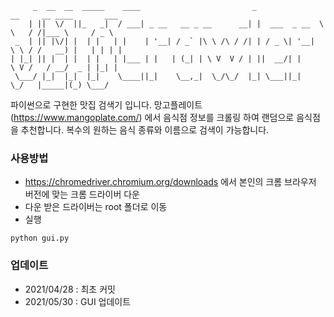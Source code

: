 ```
     _  __  __  _____    ____                         _              __     __ ____       ___  
    | ||  \/  ||_   _|  / ___| _ __   __ _ __      __| |  ___  _ __  \ \   / /|___ \     / _ \ 
 _  | || |\/| |  | |   | |    | '__| / _` |\ \ /\ / /| | / _ \| '__|  \ \ / /   __) |   | | | |
| |_| || |  | |  | |   | |___ | |   | (_| | \ V  V / | ||  __/| |      \ V /   / __/  _ | |_| |
 \___/ |_|  |_|  |_|    \____||_|    \__,_|  \_/\_/  |_| \___||_|       \_/   |_____|(_) \___/ 

```

파이썬으로 구현한 맛집 검색기 입니다. 망고플레이트(https://www.mangoplate.com/) 에서 음식점 정보를 크롤링 하여 랜덤으로 음식점을 추천합니다. 복수의 원하는 음식 종류와 이름으로 검색이 가능합니다. 

### 사용방법
- https://chromedriver.chromium.org/downloads 에서 본인의 크롬 브라우저 버전에 맞는 크롬 드라이버 다운
- 다운 받은 드라이버는 root 폴더로 이동
- 실행
```
python gui.py
```

### 업데이트
- 2021/04/28 : 최초 커밋
- 2021/05/30 : GUI 업데이트
